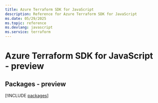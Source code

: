 ```yaml
---
title: Azure Terraform SDK for JavaScript
description: Reference for Azure Terraform SDK for JavaScript
ms.date: 05/29/2025
ms.topic: reference
ms.devlang: javascript
ms.service: terraform
---
```

# Azure Terraform SDK for JavaScript - preview
## Packages - preview
[!INCLUDE [packages](terraform-index.md)]